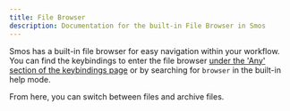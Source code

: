 ```yaml
---
title: File Browser
description: Documentation for the built-in File Browser in Smos
---
```


Smos has a built-in file browser for easy navigation within your workflow.
You can find the keybindings to enter the file browser [under the 'Any' section of the keybindings page](/smos/keybindings#Any) or by searching for `browser` in the built-in help mode.

From here, you can switch between files and archive files.
